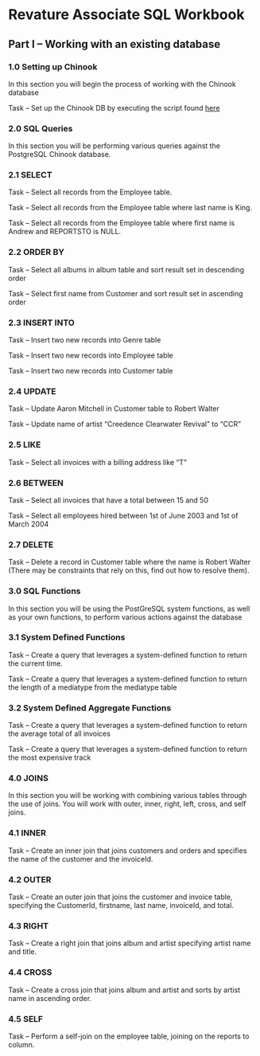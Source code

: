 # Revature Associate SQL Workbook
 
## Part I – Working with an existing database

### 1.0 Setting up Chinook

In this section you will begin the process of working with the Chinook database

Task – Set up the Chinook DB by executing the script found [here](https://raw.githubusercontent.com/lerocha/chinook-database/master/ChinookDatabase/DataSources/Chinook_PostgreSql.sql)

### 2.0 SQL Queries
In this section you will be performing various queries against the PostgreSQL Chinook database.

### 2.1 SELECT
Task – Select all records from the Employee table. 

Task – Select all records from the Employee table where last name is King.

Task – Select all records from the Employee table where first name is Andrew and REPORTSTO is NULL.

### 2.2 ORDER BY
Task – Select all albums in album table and sort result set in descending order

Task – Select first name from Customer and sort result set in ascending order

### 2.3 INSERT INTO
Task – Insert two new records into Genre table

Task – Insert two new records into Employee table

Task – Insert two new records into Customer table

### 2.4 UPDATE
Task – Update Aaron Mitchell in Customer table to Robert Walter

Task – Update name of artist “Creedence Clearwater Revival” to “CCR”

### 2.5 LIKE
Task – Select all invoices with a billing address like “T”

### 2.6 BETWEEN
Task – Select all invoices that have a total between 15 and 50

Task – Select all employees hired between 1st of June 2003 and 1st of March 2004

### 2.7 DELETE
Task – Delete a record in Customer table where the name is Robert Walter (There may be constraints that rely on this, find out how to resolve them).


### 3.0 SQL Functions
In this section you will be using the PostGreSQL system functions, as well as your own functions, to perform various actions against the database

### 3.1 System Defined Functions
Task – Create a query that leverages a system-defined function to return the current time.

Task – Create a query that leverages a system-defined function to return the length of a mediatype from the mediatype table

### 3.2 System Defined Aggregate Functions
Task – Create a query that leverages a system-defined function to return the average total of all invoices

Task – Create a query that leverages a system-defined function to return the most expensive track

### 4.0 JOINS
In this section you will be working with combining various tables through the use of joins. You will work with outer, inner, right, left, cross, and self joins.

### 4.1 INNER
Task – Create an inner join that joins customers and orders and specifies the name of the customer and the invoiceId.

### 4.2 OUTER
Task – Create an outer join that joins the customer and invoice table, specifying the CustomerId, firstname, last name, invoiceId, and total.

### 4.3 RIGHT
Task – Create a right join that joins album and artist specifying artist name and title.

### 4.4 CROSS
Task – Create a cross join that joins album and artist and sorts by artist name in ascending order.

### 4.5 SELF
Task – Perform a self-join on the employee table, joining on the reports to column.


